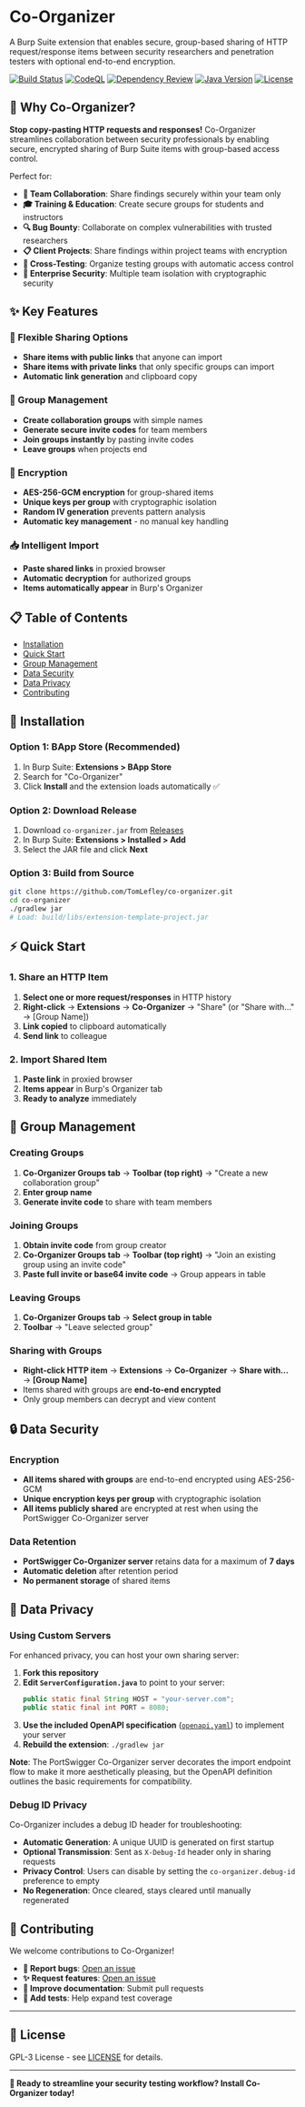 # Co-Organizer

A Burp Suite extension that enables secure, group-based sharing of HTTP request/response items between security researchers and penetration testers with optional end-to-end encryption.

[![Build Status](https://github.com/TomLefley/co-organizer/actions/workflows/ci.yml/badge.svg)](https://github.com/TomLefley/co-organizer/actions/workflows/ci.yml)
[![CodeQL](https://github.com/TomLefley/co-organizer/actions/workflows/codeql.yml/badge.svg)](https://github.com/TomLefley/co-organizer/actions/workflows/codeql.yml)
[![Dependency Review](https://github.com/TomLefley/co-organizer/actions/workflows/dependency-review.yml/badge.svg)](https://github.com/TomLefley/co-organizer/actions/workflows/dependency-review.yml)
[![Java Version](https://img.shields.io/badge/java-21-blue)](build.gradle.kts)
[![License](https://img.shields.io/badge/license-GPL--3-blue)](LICENSE)

## 🎯 Why Co-Organizer?

**Stop copy-pasting HTTP requests and responses!** Co-Organizer streamlines collaboration between security professionals by enabling secure, encrypted sharing of Burp Suite items with group-based access control.

Perfect for:
- **👥 Team Collaboration**: Share findings securely within your team only
- **🎓 Training & Education**: Create secure groups for students and instructors  
- **🔍 Bug Bounty**: Collaborate on complex vulnerabilities with trusted researchers
- **📋 Client Projects**: Share findings within project teams with encryption
- **🔄 Cross-Testing**: Organize testing groups with automatic access control
- **🏢 Enterprise Security**: Multiple team isolation with cryptographic security

## ✨ Key Features

### 🚀 Flexible Sharing Options
- **Share items with public links** that anyone can import
- **Share items with private links** that only specific groups can import
- **Automatic link generation** and clipboard copy

### 👥 Group Management
- **Create collaboration groups** with simple names
- **Generate secure invite codes** for team members
- **Join groups instantly** by pasting invite codes
- **Leave groups** when projects end

### 🔐 Encryption
- **AES-256-GCM encryption** for group-shared items
- **Unique keys per group** with cryptographic isolation
- **Random IV generation** prevents pattern analysis
- **Automatic key management** - no manual key handling

### 📥 Intelligent Import
- **Paste shared links** in proxied browser
- **Automatic decryption** for authorized groups
- **Items automatically appear** in Burp's Organizer

## 📋 Table of Contents

- [Installation](#installation)
- [Quick Start](#quick-start)
- [Group Management](#group-management)
- [Data Security](#data-security)
- [Data Privacy](#data-privacy)
- [Contributing](#contributing)

## 🚀 Installation

### Option 1: BApp Store (Recommended)

1. In Burp Suite: **Extensions > BApp Store**
2. Search for "Co-Organizer"
3. Click **Install** and the extension loads automatically ✅

### Option 2: Download Release

1. Download `co-organizer.jar` from [Releases](../../releases)
2. In Burp Suite: **Extensions > Installed > Add**
3. Select the JAR file and click **Next**

### Option 3: Build from Source

```bash
git clone https://github.com/TomLefley/co-organizer.git
cd co-organizer
./gradlew jar
# Load: build/libs/extension-template-project.jar
```

## ⚡ Quick Start

### 1. Share an HTTP Item

1. **Select one or more request/responses** in HTTP history
2. **Right-click** → **Extensions** → **Co-Organizer** → "Share" (or "Share with..." → [Group Name])
3. **Link copied** to clipboard automatically
4. **Send link** to colleague

### 2. Import Shared Item

1. **Paste link** in proxied browser
2. **Items appear** in Burp's Organizer tab
3. **Ready to analyze** immediately

## 👥 Group Management

### Creating Groups
1. **Co-Organizer Groups tab** → **Toolbar (top right)** → "Create a new collaboration group"
2. **Enter group name**
3. **Generate invite code** to share with team members

### Joining Groups
1. **Obtain invite code** from group creator
2. **Co-Organizer Groups tab** → **Toolbar (top right)** → "Join an existing group using an invite code"
3. **Paste full invite or base64 invite code** → Group appears in table

### Leaving Groups
1. **Co-Organizer Groups tab** → **Select group in table**
2. **Toolbar** → "Leave selected group"

### Sharing with Groups
- **Right-click HTTP item** → **Extensions** → **Co-Organizer** → **Share with...** → **[Group Name]**
- Items shared with groups are **end-to-end encrypted**
- Only group members can decrypt and view content

## 🔒 Data Security

### Encryption
- **All items shared with groups** are end-to-end encrypted using AES-256-GCM
- **Unique encryption keys per group** with cryptographic isolation
- **All items publicly shared** are encrypted at rest when using the PortSwigger Co-Organizer server

### Data Retention
- **PortSwigger Co-Organizer server** retains data for a maximum of **7 days**
- **Automatic deletion** after retention period
- **No permanent storage** of shared items

## 🔐 Data Privacy

### Using Custom Servers
For enhanced privacy, you can host your own sharing server:

1. **Fork this repository**
2. **Edit `ServerConfiguration.java`** to point to your server:
   ```java
   public static final String HOST = "your-server.com";
   public static final int PORT = 8080;
   ```
3. **Use the included OpenAPI specification** ([`openapi.yaml`](openapi.yaml)) to implement your server
4. **Rebuild the extension**: `./gradlew jar`

**Note**: The PortSwigger Co-Organizer server decorates the import endpoint flow to make it more aesthetically pleasing, but the OpenAPI definition outlines the basic requirements for compatibility.

### Debug ID Privacy
Co-Organizer includes a debug ID header for troubleshooting:

- **Automatic Generation**: A unique UUID is generated on first startup
- **Optional Transmission**: Sent as `X-Debug-Id` header only in sharing requests
- **Privacy Control**: Users can disable by setting the `co-organizer.debug-id` preference to empty
- **No Regeneration**: Once cleared, stays cleared until manually regenerated

## 🤝 Contributing

We welcome contributions to Co-Organizer! 

- **🐛 Report bugs**: [Open an issue](../../issues/new?template=bug_report.md)
- **✨ Request features**: [Open an issue](../../issues/new?template=feature_request.md)
- **📖 Improve documentation**: Submit pull requests
- **🧪 Add tests**: Help expand test coverage

---

## 📄 License

GPL-3 License - see [LICENSE](LICENSE) for details.

---

**🚀 Ready to streamline your security testing workflow? Install Co-Organizer today!**
